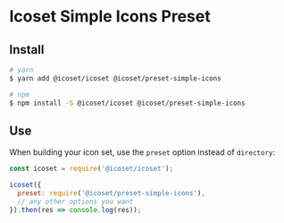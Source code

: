 # Icoset Simple Icons Preset

## Install

```bash
# yarn
$ yarn add @icoset/icoset @icoset/preset-simple-icons

# npm
$ npm install -S @icoset/icoset @icoset/preset-simple-icons
```

## Use

When building your icon set, use the `preset` option instead of
`directory`:

```javascript
const icoset = require('@icoset/icoset');

icoset({
  preset: require('@icoset/preset-simple-icons'),
  // any other options you want
}).then(res => console.log(res));
```